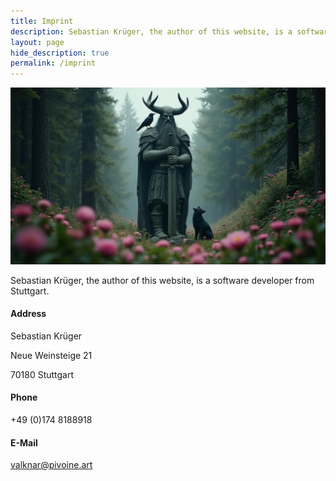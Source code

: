 ```yaml
---
title: Imprint
description: Sebastian Krüger, the author of this website, is a software developer from Stuttgart.
layout: page
hide_description: true
permalink: /imprint
---
```


<div class="img-wrapper lead aspect-ratio flip-project-img sixteen-nine">
    <img src="/assets/teaser/odins.webp" alt="Odins">
</div>
 
Sebastian Krüger, the author of this website, is a software developer from Stuttgart.

#### Address

Sebastian Krüger

Neue Weinsteige 21

70180 Stuttgart



#### Phone

+49 (0)174 8188918



#### E-Mail

valknar@pivoine.art
